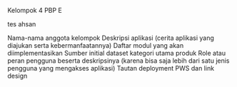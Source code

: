 Kelompok 4 PBP E

tes ahsan

Nama-nama anggota kelompok
Deskripsi aplikasi (cerita aplikasi yang diajukan serta kebermanfaatannya)
Daftar modul yang akan diimplementasikan
Sumber initial dataset kategori utama produk
Role atau peran pengguna beserta deskripsinya (karena bisa saja lebih dari satu jenis pengguna yang mengakses aplikasi)
Tautan deployment PWS dan link design